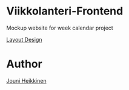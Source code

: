 # Viikkolanteri-Frontend  
Mockup website for week calendar project  

[Layout Design](https://www.figma.com/file/Kbo2lXmTTX93KFlU8OM6Ug/Viikkokalenteri?node-id=31%3A7)
# Author  
[Jouni Heikkinen](https://github.com/HeikJou)
